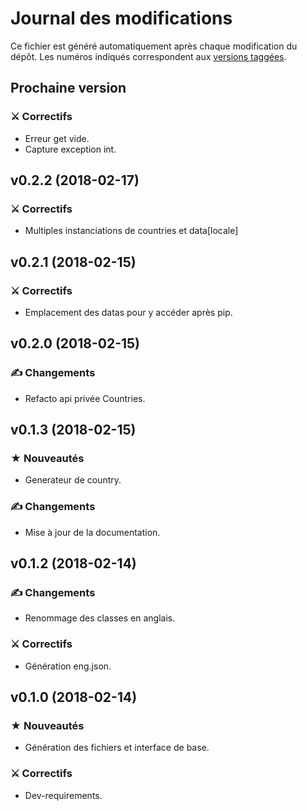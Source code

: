 # Journal des modifications

Ce fichier est généré automatiquement après chaque modification du dépôt. 
Les numéros indiqués correspondent aux [versions taggées](https://gitlab.com/canarduck/pays/tags).

## Prochaine version

### ⚔ Correctifs

* Erreur get vide.
* Capture exception int.

## v0.2.2 (2018-02-17)

### ⚔ Correctifs

* Multiples instanciations de countries et data[locale]

## v0.2.1 (2018-02-15)

### ⚔ Correctifs

* Emplacement des datas pour y accéder après pip.

## v0.2.0 (2018-02-15)

### ✍ Changements

* Refacto api privée Countries.

## v0.1.3 (2018-02-15)

### ★ Nouveautés

* Generateur de country.

### ✍ Changements

* Mise à jour de la documentation.

## v0.1.2 (2018-02-14)

### ✍ Changements

* Renommage des classes en anglais.

### ⚔ Correctifs

* Génération eng.json.

## v0.1.0 (2018-02-14)

### ★ Nouveautés

* Génération des fichiers et interface de base.

### ⚔ Correctifs

* Dev-requirements.

